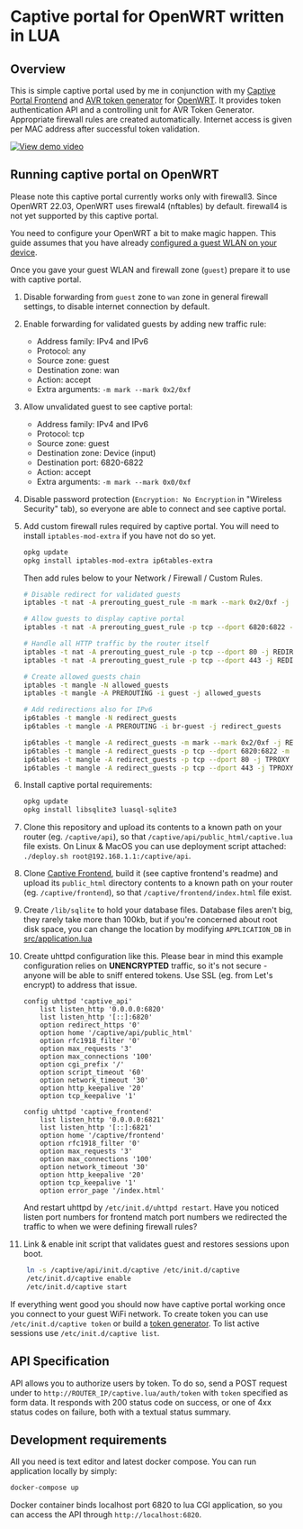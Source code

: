 # Captive portal for OpenWRT written in LUA

## Overview
This is simple captive portal used by me in conjunction with my [Captive Portal Frontend](https://github.com/pamelus/captive-frontend)
and [AVR token generator](https://github.com/pamelus/avr-token-generator) for [OpenWRT](http://openwrt.org/). It provides
token authentication API and a controlling unit for AVR Token Generator. Appropriate firewall rules are created automatically.
Internet access is given per MAC address after successful token validation.

[![View demo video](https://img.youtube.com/vi/p0FRlCpmJHw/0.jpg)](https://www.youtube.com/watch?v=p0FRlCpmJHw)



## Running captive portal on OpenWRT

Please note this captive portal currently works only with firewall3. Since OpenWRT 22.03, OpenWRT uses firewal4 (nftables) by default. firewall4 is not yet
supported by this captive portal.

You need to configure your OpenWRT a bit to make magic happen. This guide assumes that you have already
[configured a guest WLAN on your device](https://wiki.openwrt.org/doc/recipes/guest-wlan-webinterface).

Once you gave your guest WLAN and firewall zone (`guest`) prepare it to use with captive portal.

1. Disable forwarding from `guest` zone to `wan` zone in general firewall settings, to disable internet connection by
   default.

2. Enable forwarding for validated guests by adding new traffic rule:
    * Address family: IPv4 and IPv6 
	* Protocol: any
	* Source zone: guest
	* Destination zone: wan
	* Action: accept
	* Extra arguments: `-m mark --mark 0x2/0xf`

3. Allow unvalidated guest to see captive portal:
    * Address family: IPv4 and IPv6
    * Protocol: tcp
    * Source zone: guest
    * Destination zone: Device (input)
    * Destination port: 6820-6822  
    * Action: accept
    * Extra arguments: `-m mark --mark 0x0/0xf`

3. Disable password protection (`Encryption: No Encryption` in "Wireless Security" tab), so everyone are able to
   connect and see captive portal.

4. Add custom firewall rules required by captive portal. You will need to install `iptables-mod-extra` if you have not
   do so yet.
	```bash
	opkg update
	opkg install iptables-mod-extra ip6tables-extra
	```

	Then add rules below to your Network / Firewall / Custom Rules.

	```bash
	# Disable redirect for validated guests
	iptables -t nat -A prerouting_guest_rule -m mark --mark 0x2/0xf -j RETURN

	# Allow guests to display captive portal
	iptables -t nat -A prerouting_guest_rule -p tcp --dport 6820:6822 -m addrtype --dst-type LOCAL -j RETURN

	# Handle all HTTP traffic by the router itself
	iptables -t nat -A prerouting_guest_rule -p tcp --dport 80 -j REDIRECT --to-ports 6821
	iptables -t nat -A prerouting_guest_rule -p tcp --dport 443 -j REDIRECT --to-ports 6821

	# Create allowed guests chain
	iptables -t mangle -N allowed_guests
	iptables -t mangle -A PREROUTING -i guest -j allowed_guests
 
 	# Add redirections also for IPv6
	ip6tables -t mangle -N redirect_guests
	ip6tables -t mangle -A PREROUTING -i br-guest -j redirect_guests
	
	ip6tables -t mangle -A redirect_guests -m mark --mark 0x2/0xf -j RETURN
	ip6tables -t mangle -A redirect_guests -p tcp --dport 6820:6822 -m addrtype --dst-type LOCAL -j RETURN
	ip6tables -t mangle -A redirect_guests -p tcp --dport 80 -j TPROXY --on-port 6821
	ip6tables -t mangle -A redirect_guests -p tcp --dport 443 -j TPROXY --on-port 6821
	```

5. Install captive portal requirements:

    ```bash
    opkg update
    opkg install libsqlite3 luasql-sqlite3
    ```
   
6. Clone this repository and upload its contents to a known path on your router (eg. `/captive/api`), so that `/captive/api/public_html/captive.lua`
   file exists. On Linux & MacOS you can use deployment script attached: `./deploy.sh root@192.168.1.1:/captive/api`. 
 
7. Clone [Captive Frontend](https://github.com/pamelus/captive-frontend), build it (see captive frontend's readme) and
   upload its `public_html` directory contents to a known path on your router (eg. `/captive/frontend`), so that `/captive/frontend/index.html`
   file exist. 

7. Create `/lib/sqlite` to hold your database files. Database files aren't big, they rarely take more than 100kb, but
   if you're concerned about root disk space, you can change the location by modifying `APPLICATION_DB` in 
   [src/application.lua](src/application.lua)

8. Create uhttpd configuration like this. Please bear in mind this example configuration relies on **UNENCRYPTED**
   traffic, so it's not secure - anyone will be able to sniff entered tokens. Use SSL (eg. from Let's encrypt) to
   address that issue.
   
	```text
	config uhttpd 'captive_api'
		list listen_http '0.0.0.0:6820'
		list listen_http '[::]:6820'
		option redirect_https '0'
		option home '/captive/api/public_html'
		option rfc1918_filter '0'
		option max_requests '3'
		option max_connections '100'
		option cgi_prefix '/'
		option script_timeout '60'
		option network_timeout '30'
		option http_keepalive '20'
		option tcp_keepalive '1'
 
    config uhttpd 'captive_frontend'
		list listen_http '0.0.0.0:6821'
		list listen_http '[::]:6821'
		option home '/captive/frontend'
		option rfc1918_filter '0'
		option max_requests '3'
		option max_connections '100'
		option network_timeout '30'
		option http_keepalive '20'
		option tcp_keepalive '1'
		option error_page '/index.html'
	```

	And restart uhttpd by `/etc/init.d/uhttpd restart`. Have you noticed listen port numbers for frontend match port
    numbers we redirected the traffic to when we were defining firewall rules? 

9. Link & enable init script that validates guest and restores sessions upon boot.

```bash
	ln -s /captive/api/init.d/captive /etc/init.d/captive
	/etc/init.d/captive enable
	/etc/init.d/captive start
```

If everything went good you should now have captive portal working once you connect to your guest WiFi network. To create
token you can use `/etc/init.d/captive token` or build a [token generator](https://github.com/pamelus/avr-token-generator).
To list active sessions use `/etc/init.d/captive list`.

## API Specification

API allows you to authorize users by token. To do so, send a POST request under to `http://ROUTER_IP/captive.lua/auth/token`
with `token` specified as form data. It responds with 200 status code on success, or one of 4xx status codes on failure,
both with a textual status summary.

## Development requirements
All you need is text editor and latest docker compose. You can run application locally by simply:
```bash
docker-compose up
```

Docker container binds localhost port 6820 to lua CGI application, so you can access the API through
`http://localhost:6820`.
